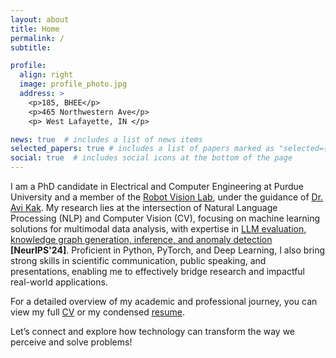 ```yaml
---
layout: about
title: Home
permalink: /
subtitle:  

profile:
  align: right
  image: profile_photo.jpg
  address: >
    <p>185, BHEE</p>
    <p>465 Northwestern Ave</p>
    <p> West Lafayette, IN </p>

news: true  # includes a list of news items
selected_papers: true # includes a list of papers marked as "selected={true}"
social: true  # includes social icons at the bottom of the page
---
```


I am a PhD candidate in Electrical and Computer Engineering at Purdue University and a member of the [Robot Vision Lab](https://engineering.purdue.edu/RVL/), under the guidance of [Dr. Avi Kak](https://engineering.purdue.edu/kak/). My research lies at the intersection of Natural Language Processing (NLP) and Computer Vision (CV), focusing on machine learning solutions for multimodal data analysis, with expertise in [LLM evaluation, knowledge graph generation, inference, and anomaly detection](https://akamsali.github.io/projects/4_project/) **[NeurIPS'24]**. Proficient in Python, PyTorch, and Deep Learning, I also bring strong skills in scientific communication, public speaking, and presentations, enabling me to effectively bridge research and impactful real-world applications.

For a detailed overview of my academic and professional journey, you can view my full [CV](../assets/pdf/Akshita_Kamsali_CV.pdf) or my condensed [resume](../assets/pdf/Kamsali_Resume.pdf).

Let’s connect and explore how technology can transform the way we perceive and solve problems!
